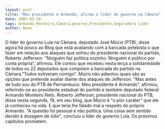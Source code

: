 ```yaml
---
layout: post
title: "Meu presidente é Armando, afirma o líder do governo na Câmara"
date: 2007-03-20
tags: Armando Monteiro,Câmara,governo,Presidente,Seguradora Líder
author: None
---
```

O líder do governo Lula na Câmara, deputado José Múcio (PTB), disse agora há pouco ao Blog que está avaliando com a bancada petebista o que fazer em relação aos ataques que sofreu do presidente nacional do partido, Roberto Jefferson.
\"Ninguém faz política sozinho. Ninguém é político por conta própria\", afirmou. Ele contou que recebeu nesta terça a solidariedade de todos os 22 deputados que compõem a bancada do partido na Câmara.\"Todos estiveram comigo\".
Múcio não adiantou quais são as opções que pretende avaliar diante dos ataques de Jefferson. \"Mas antes de tudo sou do PTB de Pernambuco. Meu presidente é Armando\", afirmou, referindo-se ao presidente estadual do partido e também deputado federal Armando Monteiro Neto.
Roberto Jefferson, presidente nacional do&nbsp;PTB, disse nesta segunda, 19, em seu blog, que Múcio é \"o pior caráter\" que ele já conheceu na vida. E que teria lhe falado mal a respeito do próprio Armando. 
\"A questão foi pessoal e não política. Uma coisa sem sentido devido à dosagem de ódio\", concluiu o líder do governo Lula.
Os próximos capítulos prometem. 